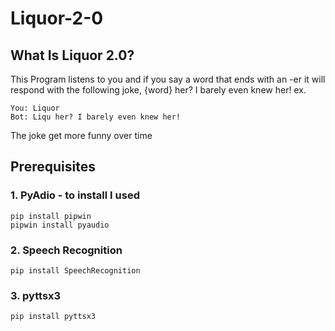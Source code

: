 # Liquor-2-0

## What Is Liquor 2.0?
This Program listens to you and if you say a word that ends with an -er it will respond with the following joke, {word} her? I barely even knew her!
ex.
```
You: Liquor
Bot: Liqu her? I barely even knew her!
```
The joke get more funny over time

## Prerequisites

### 1. PyAdio - to install I used 
```shell
pip install pipwin
pipwin install pyaudio
```

### 2. Speech Recognition
```shell
pip install SpeechRecognition
```

### 3. pyttsx3
```shell
pip install pyttsx3
```
